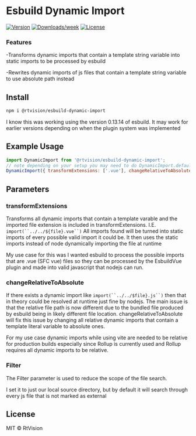 Esbuild Dynamic Import
=============


[![Version](https://img.shields.io/npm/v/mocha-esbuild.svg)](https://npmjs.org/package/@rtvision/dynamic-import-esbuild)
[![Downloads/week](https://img.shields.io/npm/dw/mocha-esbuild.svg)](https://npmjs.org/package/@rtvision/dynamic-import-esbuild)
[![License](https://img.shields.io/npm/l/mocha-esbuild.svg)](https://github.com/RtVision/dynamic-import-esbuild/blob/master/package.json)

### Features
-Transforms dynamic imports that contain a template string variable into static imports to be processed by esbuild

-Rewrites dynamic imports of js files that contain a template string variable to use absolute path instead
                                                                                       
## Install
```sh
npm i @rtvision/esbuild-dynamic-import
```

I know this was working using the version 0.13.14 of esbuild. It may work for earlier versions depending on when the plugin system was implemented

## Example Usage

```js
import DynamicImport from '@rtvision/esbuild-dynamic-import';
// note depending on your setup you may need to do DynamicImport.default() instead
DynamicImport({ transformExtensions: ['.vue'], changeRelativeToAbsolute: true, filter: /src\/.*\.js$/ }),
```

## Parameters

  ### transformExtensions
   Transforms all dynamic imports that contain a template varable and the imported file extension
   is included in transformExtensions. I.E. `import(``../../${file}.vue``)`
   All imports found will be turned into static imports of every possible valid import it could be.
   It then uses the static imports instead of node dynamically importing the file at runtime

   My use case for this was I wanted esbuild to process the possible imports that are
   .vue (SFC vue) files so they can be processed by the EsbuildVue plugin and made into
   valid javascript that nodejs can run.
  
  ### changeRelativeToAbsolute
   If there exists a dynamic import like `import(``../../$file}.js``)`
   then that in theory could be resolved at runtime just fine by nodejs. The main
   issue is that the relative file path is now different due to the bundled file produced by
   esbuild being in likely different file location. changeRelativeToAbsolute will fix this issue
   by changing all relative dynamic imports that contain a template literal variable to absolute ones.

   For my use case dynamic imports while using vite are needed to be relative for production builds
   especially since Rollup is currently used and Rollup requires all dynamic imports to be relative.
  
  ### Filter
   The Filter parameter is used to reduce the scope of the file search.

   I set it to just our local source directory, but by default it will search through every
   js file that is not marked as external

## License
MIT © RtVision
